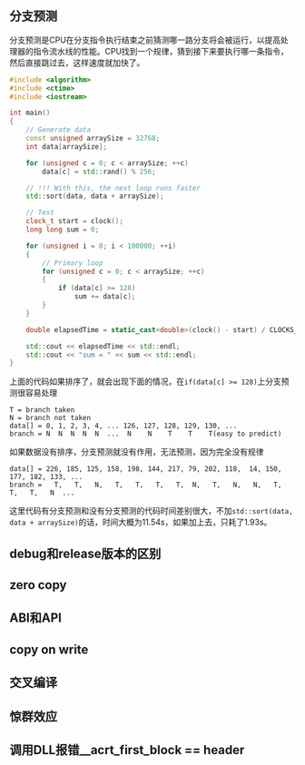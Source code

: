 ## 分支预测
分支预测是CPU在分支指令执行结束之前猜测哪一路分支将会被运行，以提高处理器的指令流水线的性能。CPU找到一个规律，猜到接下来要执行哪一条指令，然后直接跳过去，这样速度就加快了。
```cc
#include <algorithm>
#include <ctime>
#include <iostream>

int main()
{
    // Generate data
    const unsigned arraySize = 32768;
    int data[arraySize];

    for (unsigned c = 0; c < arraySize; ++c)
        data[c] = std::rand() % 256;

    // !!! With this, the next loop runs faster
    std::sort(data, data + arraySize);

    // Test
    clock_t start = clock();
    long long sum = 0;

    for (unsigned i = 0; i < 100000; ++i)
    {
        // Primary loop
        for (unsigned c = 0; c < arraySize; ++c)
        {
            if (data[c] >= 128)
                sum += data[c];
        }
    }

    double elapsedTime = static_cast<double>(clock() - start) / CLOCKS_PER_SEC;

    std::cout << elapsedTime << std::endl;
    std::cout << "sum = " << sum << std::endl;
}
```
上面的代码如果排序了，就会出现下面的情况，在`if(data[c] >= 128)`上分支预测很容易处理
```
T = branch taken
N = branch not taken
data[] = 0, 1, 2, 3, 4, ... 126, 127, 128, 129, 130, ...
branch = N  N  N  N  N  ...  N    N    T    T    T(easy to predict)
```
如果数据没有排序，分支预测就没有作用，无法预测，因为完全没有规律
```
data[] = 226, 185, 125, 158, 198, 144, 217, 79, 202, 118,  14, 150, 177, 182, 133, ...
branch =   T,   T,   N,   T,   T,   T,   T,  N,   T,   N,   N,   T,   T,   T,   N  ...
```
这里代码有分支预测和没有分支预测的代码时间差别很大，不加`std::sort(data, data + arraySize)`的话，时间大概为11.54s，如果加上去，只耗了1.93s。

## debug和release版本的区别

## zero copy

## ABI和API

## copy on write

## 交叉编译

## 惊群效应

## 调用DLL报错__acrt_first_block == header